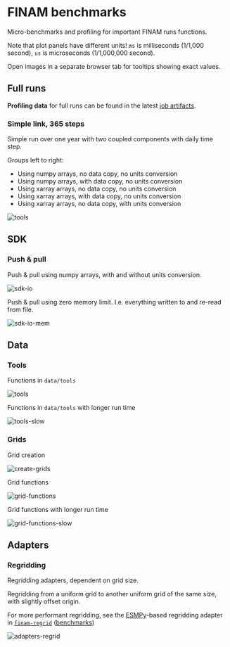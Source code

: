 # FINAM benchmarks

Micro-benchmarks and profiling for important FINAM runs functions.

Note that plot panels have different units!
`ms` is milliseconds (1/1,000 second), `us` is microseconds (1/1,000,000 second).

Open images in a separate browser tab for tooltips showing exact values.

## Full runs

**Profiling data** for full runs can be found in the latest [job artifacts](https://git.ufz.de/FINAM/finam/-/jobs/artifacts/main/browse/prof?job=profile).

### Simple link, 365 steps

Simple run over one year with two coupled components with daily time step.

Groups left to right:
* Using numpy arrays, no data copy, no units conversion
* Using numpy arrays, with data copy, no units conversion
* Using xarray arrays, no data copy, no units conversion
* Using xarray arrays, with data copy, no units conversion
* Using xarray arrays, no data copy, with units conversion

![tools](https://git.ufz.de/FINAM/finam/-/jobs/artifacts/main/raw/bench/bench-run-sim.svg?job=benchmark)

## SDK

### Push & pull

Push & pull using numpy arrays, with and without units conversion. 

![sdk-io](https://git.ufz.de/FINAM/finam/-/jobs/artifacts/main/raw/bench/bench-sdk-io.svg?job=benchmark)

Push & pull using zero memory limit. I.e. everything written to and re-read from file.

![sdk-io-mem](https://git.ufz.de/FINAM/finam/-/jobs/artifacts/main/raw/bench/bench-sdk-io-mem.svg?job=benchmark)

## Data

### Tools

Functions in `data/tools`

![tools](https://git.ufz.de/FINAM/finam/-/jobs/artifacts/main/raw/bench/bench-data-tools.svg?job=benchmark)

Functions in `data/tools` with longer run time

![tools-slow](https://git.ufz.de/FINAM/finam/-/jobs/artifacts/main/raw/bench/bench-data-tools-slow.svg?job=benchmark)

### Grids

Grid creation

![create-grids](https://git.ufz.de/FINAM/finam/-/jobs/artifacts/main/raw/bench/bench-data-create-grids.svg?job=benchmark)

Grid functions

![grid-functions](https://git.ufz.de/FINAM/finam/-/jobs/artifacts/main/raw/bench/bench-data-grid-functions.svg?job=benchmark)

Grid functions with longer run time

![grid-functions-slow](https://git.ufz.de/FINAM/finam/-/jobs/artifacts/main/raw/bench/bench-data-grid-functions-slow.svg?job=benchmark)

## Adapters

### Regridding

Regridding adapters, dependent on grid size.

Regridding from a uniform grid to another uniform grid of the same size, with slightly offset origin.

For more performant regridding, see the
[ESMPy](https://earthsystemmodeling.org/esmpy/)-based regridding adapter in
[`finam-regrid`](https://git.ufz.de/FINAM/finam-regrid/)
([benchmarks](https://git.ufz.de/FINAM/finam-regrid/-/tree/main/benchmarks))

![adapters-regrid](https://git.ufz.de/FINAM/finam/-/jobs/artifacts/main/raw/bench/bench-adapters-regrid.svg?job=benchmark)
